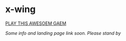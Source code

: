 # x-wing

[PLAY THIS AWESOEM GAEM](https://wldyslw.github.io/x-wing/)

*Some info and landing page link soon. Please stand by*